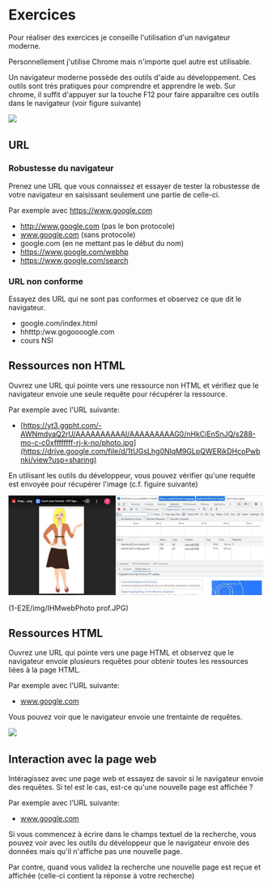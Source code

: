 # Exercices

Pour réaliser des exercices je conseille l'utilisation d'un navigateur moderne.

Personnellement j'utilise Chrome mais n'importe quel autre est utilisable.

Un navigateur moderne possède des outils d'aide au développement. Ces outils sont très pratiques pour comprendre et apprendre le web.
Sur chrome, il suffit d'appuyer sur la touche F12 pour faire apparaître ces outils dans le navigateur (voir figure suivante)

![](./img/outilDev.PNG)

## URL

### Robustesse du navigateur

Prenez une URL que vous connaissez et essayer de tester la robustesse de votre navigateur en saisissant seulement une partie de celle-ci.

Par exemple avec https://www.google.com
* http://www.google.com (pas le bon protocole)
* www.google.com (sans protocole)
* google.com (en ne mettant pas le début du nom)
* https://www.google.com/webhp
* https://www.google.com/search

### URL non conforme

Essayez des URL qui ne sont pas conformes et observez ce que dit le navigateur.
* google.com/index.html
* hhtttp:/ww.gogoooogle.com
* cours NSI 


## Ressources non HTML

Ouvrez une URL qui pointe vers une ressource non HTML et vérifiez que le navigateur envoie une seule requête pour récupérer la ressource.

Par exemple avec l'URL suivante:
* [https://yt3.ggpht.com/-AWNmdyaQ2rU/AAAAAAAAAAI/AAAAAAAAAG0/nHkCiEnSnJQ/s288-mo-c-c0xffffffff-rj-k-no/photo.jpg](https://drive.google.com/file/d/1tUGsLhg0NlqM9GLpQWERikDHcoPwbnkj/view?usp=sharing)
  

En utilisant les outils du développeur, vous pouvez vérifier qu'une requête est envoyée pour récupérer l'image (c.f. figuire suivante)

![](/img/IHMwebPhoto%20prof.JPG)






(1-E2E/img/IHMwebPhoto prof.JPG)

## Ressources HTML

Ouvrez une URL qui pointe vers une page HTML et observez que le navigateur envoie plusieurs requêtes pour obtenir toutes les ressources liées à la page HTML.

Par exemple avec l'URL suivante:
* www.google.com

Vous pouvez voir que le navigateur envoie une trentainte de requêtes.

![](./img/googleRequete.PNG)

## Interaction avec la page web

Intéragissez avec une page web et essayez de savoir si le navigateur envoie des requêtes. Si tel est le cas, est-ce qu'une nouvelle page est affichée ?

Par exemple avec l'URL suivante:
* www.google.com

Si vous commencez à écrire dans le champs textuel de la recherche, vous pouvez voir avec les outils du développeur que le navigateur envoie des données mais qu'il n'affiche pas une nouvelle page.

Par contre, quand vous validez la recherche une nouvelle page est reçue et affichée (celle-ci contient la réponse à votre recherche)
